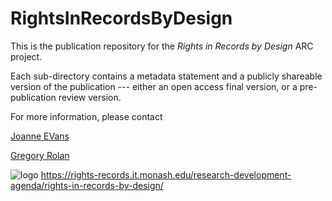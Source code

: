 # RightsInRecordsByDesign

This is the publication repository for the _Rights in Records by Design_ ARC project.

Each sub-directory contains a metadata statement and a publicly shareable version of the publication --- either an open access final version, or a pre-publication review version.

For more information, please contact 

[Joanne EVans](mailto:joanne.evans@monash.edu)

[Gregory Rolan](mailto:greg.rolan@monash.edu)

![logo](./RoRbD-Logo.png)
https://rights-records.it.monash.edu/research-development-agenda/rights-in-records-by-design/

